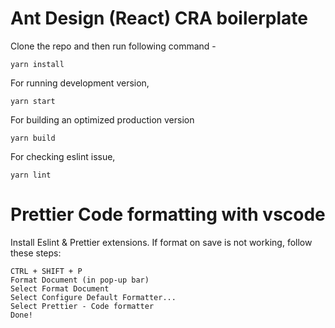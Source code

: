 # Ant Design (React) CRA boilerplate

Clone the repo and then run following command -

```
yarn install
```

For running development version,

```
yarn start
```

For building an optimized production version

```
yarn build
```

For checking eslint issue,

```
yarn lint

```

# Prettier Code formatting with vscode

Install Eslint & Prettier extensions. If format on save is not working, follow these steps:

```
CTRL + SHIFT + P
Format Document (in pop-up bar)
Select Format Document
Select Configure Default Formatter...
Select Prettier - Code formatter
Done!
```
